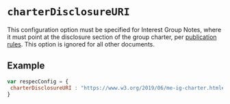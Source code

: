 # `charterDisclosureURI`

This configuration option must be specified for Interest Group Notes, where it must point at the disclosure section of the group charter, per [publication rules](https://www.w3.org/pubrules/doc/rules/?profile=IG-NOTE#patPolReq). This option is ignored for all other documents.

## Example

```js
var respecConfig = {
 charterDisclosureURI : "https://www.w3.org/2019/06/me-ig-charter.html#patentpolicy",
}
```
